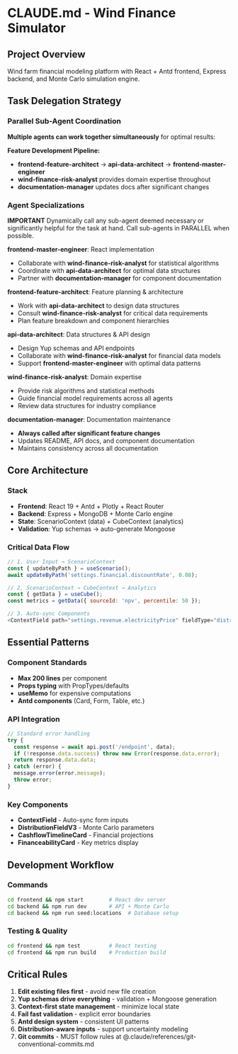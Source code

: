 # CLAUDE.md - Wind Finance Simulator

## Project Overview
Wind farm financial modeling platform with React + Antd frontend, Express backend, and Monte Carlo simulation engine.

## Task Delegation Strategy

### Parallel Sub-Agent Coordination
**Multiple agents can work together simultaneously** for optimal results:

**Feature Development Pipeline:**
- **frontend-feature-architect** → **api-data-architect** → **frontend-master-engineer**
- **wind-finance-risk-analyst** provides domain expertise throughout
- **documentation-manager** updates docs after significant changes

### Agent Specializations

**IMPORTANT** Dynamically call any sub-agent deemed necessary or significantly helpful for the task at hand. Call sub-agents in PARALLEL when possible.

**frontend-master-engineer**: React implementation
- Collaborate with **wind-finance-risk-analyst** for statistical algorithms
- Coordinate with **api-data-architect** for optimal data structures
- Partner with **documentation-manager** for component documentation

**frontend-feature-architect**: Feature planning & architecture  
- Work with **api-data-architect** to design data structures
- Consult **wind-finance-risk-analyst** for critical data requirements
- Plan feature breakdown and component hierarchies

**api-data-architect**: Data structures & API design
- Design Yup schemas and API endpoints
- Collaborate with **wind-finance-risk-analyst** for financial data models
- Support **frontend-master-engineer** with optimal data patterns

**wind-finance-risk-analyst**: Domain expertise
- Provide risk algorithms and statistical methods
- Guide financial model requirements across all agents
- Review data structures for industry compliance

**documentation-manager**: Documentation maintenance
- **Always called after significant feature changes**
- Updates README, API docs, and component documentation
- Maintains consistency across all documentation

## Core Architecture

### Stack
- **Frontend**: React 19 + Antd + Plotly + React Router
- **Backend**: Express + MongoDB + Monte Carlo engine
- **State**: ScenarioContext (data) + CubeContext (analytics)
- **Validation**: Yup schemas → auto-generate Mongoose

### Critical Data Flow
```javascript
// 1. User Input → ScenarioContext
const { updateByPath } = useScenario();
await updateByPath('settings.financial.discountRate', 0.08);

// 2. ScenarioContext → CubeContext → Analytics
const { getData } = useCube();
const metrics = getData({ sourceId: 'npv', percentile: 50 });

// 3. Auto-sync Components
<ContextField path="settings.revenue.electricityPrice" fieldType="distribution" />
```

## Essential Patterns

### Component Standards
- **Max 200 lines** per component
- **Props typing** with PropTypes/defaults
- **useMemo** for expensive computations
- **Antd components** (Card, Form, Table, etc.)

### API Integration
```javascript
// Standard error handling
try {
  const response = await api.post('/endpoint', data);
  if (!response.data.success) throw new Error(response.data.error);
  return response.data.data;
} catch (error) {
  message.error(error.message);
  throw error;
}
```

### Key Components
- **ContextField** - Auto-sync form inputs
- **DistributionFieldV3** - Monte Carlo parameters  
- **CashflowTimelineCard** - Financial projections
- **FinanceabilityCard** - Key metrics display

## Development Workflow

### Commands
```bash
cd frontend && npm start        # React dev server
cd backend && npm run dev       # API + Monte Carlo
cd backend && npm run seed:locations  # Database setup
```

### Testing & Quality
```bash
cd frontend && npm test         # React testing
cd frontend && npm run build    # Production build
```

## Critical Rules

1. **Edit existing files first** - avoid new file creation
2. **Yup schemas drive everything** - validation + Mongoose generation
3. **Context-first state management** - minimize local state
4. **Fail fast validation** - explicit error boundaries
5. **Antd design system** - consistent UI patterns
6. **Distribution-aware inputs** - support uncertainty modeling
7. **Git commits** - MUST follow rules at @.claude/references/git-conventional-commits.md